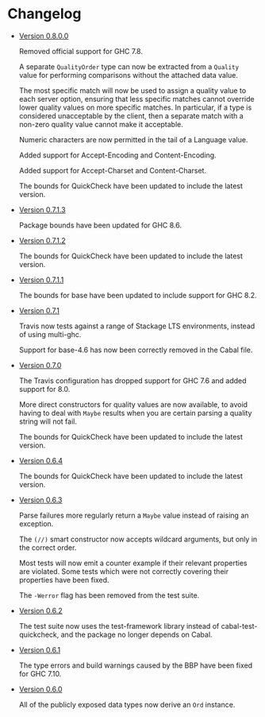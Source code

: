 Changelog
=========

- [Version 0.8.0.0](https://github.com/zmthy/http-media/releases/tag/v0.8.0.0)

  Removed official support for GHC 7.8.

  A separate `QualityOrder` type can now be extracted from a `Quality`
  value for performing comparisons without the attached data value.

  The most specific match will now be used to assign a quality value to
  each server option, ensuring that less specific matches cannot
  override lower quality values on more specific matches. In particular,
  if a type is considered unacceptable by the client, then a separate
  match with a non-zero quality value cannot make it acceptable.

  Numeric characters are now permitted in the tail of a Language value.

  Added support for Accept-Encoding and Content-Encoding.

  Added support for Accept-Charset and Content-Charset.

  The bounds for QuickCheck have been updated to include the latest
  version.

- [Version 0.7.1.3](https://github.com/zmthy/http-media/releases/tag/v0.7.1.3)

  Package bounds have been updated for GHC 8.6.

- [Version 0.7.1.2](https://github.com/zmthy/http-media/releases/tag/v0.7.1.2)

  The bounds for QuickCheck have been updated to include the latest
  version.

- [Version 0.7.1.1](https://github.com/zmthy/http-media/releases/tag/v0.7.1.1)

  The bounds for base have been updated to include support for GHC 8.2.

- [Version 0.7.1](https://github.com/zmthy/http-media/releases/tag/v0.7.1)

  Travis now tests against a range of Stackage LTS environments, instead
  of using multi-ghc.

  Support for base-4.6 has now been correctly removed in the Cabal file.

- [Version 0.7.0](https://github.com/zmthy/http-media/releases/tag/v0.7.0)

  The Travis configuration has dropped support for GHC 7.6 and added
  support for 8.0.

  More direct constructors for quality values are now available, to
  avoid having to deal with `Maybe` results when you are certain parsing
  a quality string will not fail.

  The bounds for QuickCheck have been updated to include the latest
  version.

- [Version 0.6.4](https://github.com/zmthy/http-media/releases/tag/v0.6.4)

  The bounds for QuickCheck have been updated to include the latest
  version.

- [Version 0.6.3](https://github.com/zmthy/http-media/releases/tag/v0.6.3)

  Parse failures more regularly return a `Maybe` value instead of
  raising an exception.

  The `(//)` smart constructor now accepts wildcard arguments, but only
  in the correct order.

  Most tests will now emit a counter example if their relevant
  properties are violated.  Some tests which were not correctly covering
  their properties have been fixed.

  The `-Werror` flag has been removed from the test suite.

- [Version 0.6.2](https://github.com/zmthy/http-media/releases/tag/v0.6.2)

  The test suite now uses the test-framework library instead of
  cabal-test-quickcheck, and the package no longer depends on Cabal.

- [Version 0.6.1](https://github.com/zmthy/http-media/releases/tag/v0.6.1)

  The type errors and build warnings caused by the BBP have been fixed
  for GHC 7.10.

- [Version 0.6.0](https://github.com/zmthy/http-media/releases/tag/v0.6.0)

  All of the publicly exposed data types now derive an `Ord` instance.
